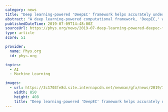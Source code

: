 ```yaml
---
category: news
title: "Deep learning-powered 'DeepEC' framework helps accurately understand enzyme functions"
abstract: "A deep learning-powered computational framework, 'DeepEC,' will allow the high-quality and high-throughput prediction of enzyme commission numbers, which is essential for the accurate ..."
publishedDateTime: 2019-07-09T14:48:00Z
sourceUrl: https://phys.org/news/2019-07-deep-learning-powered-deepec-framework-accurately.html
type: article
score: 51

provider:
  name: Phys.org
  id: phys.org

topics:
  - AI
  - Machine Learning

images:
  - url: https://3c1703fe8d.site.internapcdn.net/newman/gfx/news/2019/10-deeplearning.jpg
    width: 850
    height: 408
    title: "Deep learning-powered 'DeepEC' framework helps accurately understand enzyme functions"
---
```

